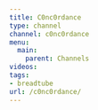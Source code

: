 ```yaml
---
title: C0nc0rdance
type: channel
channel: c0nc0rdance
menu:
  main:
    parent: Channels
videos:
tags:
- breadtube
url: /c0nc0rdance/
---
```

